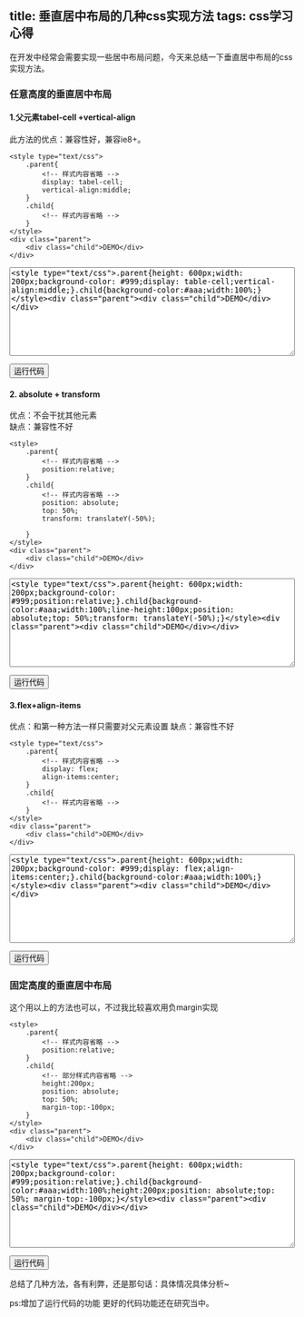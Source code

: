 title: 垂直居中布局的几种css实现方法
tags: css学习心得
---

在开发中经常会需要实现一些居中布局问题，今天来总结一下垂直居中布局的css实现方法。
<!-- more -->
### 任意高度的垂直居中布局

#### 1.父元素tabel-cell +vertical-align
此方法的优点：兼容性好，兼容ie8+。

    <style type="text/css">
        .parent{
            <!-- 样式内容省略 -->
            display: tabel-cell;
            vertical-align:middle;
        }
        .child{
            <!-- 样式内容省略 -->
        }
    </style>
    <div class="parent">
        <div class="child">DEMO</div>
    </div>
<textarea id="runCode1" name="textarea" rows="10" cols="60" class="runCode"><style type="text/css">.parent{height: 600px;width: 200px;background-color: #999;display: table-cell;vertical-align:middle;}.child{background-color:#aaa;width:100%;}</style><div class="parent"><div class="child">DEMO</div></div></textarea>
<input style="cursor: hand" onclick="runEx('runCode1')" type="button" value="运行代码" class="runCode-btn"/><br/>

#### 2. absolute + transform
优点：不会干扰其他元素  
缺点：兼容性不好

    <style>
        .parent{
            <!-- 样式内容省略 -->
            position:relative;
        }
        .child{
            <!-- 样式内容省略 -->
            position: absolute;
            top: 50%;
            transform: translateY(-50%);
            
        }
    </style>
    <div class="parent">
        <div class="child">DEMO</div>
    </div>
<textarea id="runCode2" name="textarea" rows="10" cols="60" class="runCode"><style type="text/css">.parent{height: 600px;width: 200px;background-color: #999;position:relative;}.child{background-color:#aaa;width:100%;line-height:100px;position: absolute;top: 50%;transform: translateY(-50%);}</style><div class="parent"><div class="child">DEMO</div></div></textarea>
<input style="cursor: hand" onclick="runEx('runCode2')" type="button" value="运行代码" class="runCode-btn"/><br/>

#### 3.flex+align-items
优点：和第一种方法一样只需要对父元素设置 
缺点：兼容性不好

    <style type="text/css">
        .parent{
            <!-- 样式内容省略 -->
            display: flex;
            align-items:center;
        }
        .child{
            <!-- 样式内容省略 -->
        }
    </style>
    <div class="parent">
        <div class="child">DEMO</div>
    </div>
<textarea id="runCode3" name="textarea" rows="10" cols="60" class="runCode"><style type="text/css">.parent{height: 600px;width: 200px;background-color: #999;display: flex;align-items:center;}.child{background-color:#aaa;width:100%;}</style><div class="parent"><div class="child">DEMO</div></div></textarea>
<input style="cursor: hand" onclick="runEx('runCode3')" type="button" value="运行代码" class="runCode-btn"/><br/>

### 固定高度的垂直居中布局
这个用以上的方法也可以，不过我比较喜欢用负margin实现

    <style>
        .parent{
            <!-- 样式内容省略 -->
            position:relative;
        }
        .child{
            <!-- 部分样式内容省略 -->
            height:200px;
            position: absolute;
            top: 50%;
            margin-top:-100px;
        }
    </style>
    <div class="parent">
        <div class="child">DEMO</div>
    </div>
<textarea id="runCode4" name="textarea" rows="10" cols="60" class="runCode"><style type="text/css">.parent{height: 600px;width: 200px;background-color: #999;position:relative;}.child{background-color:#aaa;width:100%;height:200px;position: absolute;top: 50%; margin-top:-100px;}</style><div class="parent"><div class="child">DEMO</div></div></textarea>
<input style="cursor: hand" onclick="runEx('runCode4')" type="button" value="运行代码" class="runCode-btn"/><br/>

总结了几种方法，各有利弊，还是那句话：具体情况具体分析~ 

ps:增加了运行代码的功能 更好的代码功能还在研究当中。